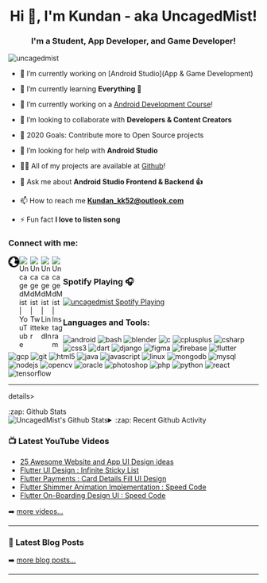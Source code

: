 <h1 align="center">Hi 👋, I'm Kundan - aka UncagedMist!</h1>
<h3 align="center">I'm a Student, App Developer, and Game Developer!</h3>

<p align="left"> <img src="https://komarev.com/ghpvc/?username=uncagedmist" alt="uncagedmist" /> </p>

- 🔭 I’m currently working on [Android Studio](App & Game Development)

- 🌱 I’m currently learning **Everything 🤣**

- 🔭 I’m currently working on a [Android Development Course][website]!

- 👯 I’m looking to collaborate with **Developers & Content Creators**

- 🥅 2020 Goals: Contribute more to Open Source projects

- 🤝 I’m looking for help with **Android Studio**

- 👨‍💻 All of my projects are available at [Github][website]!

- 💬 Ask me about **Android Studio Frontend & Backend 👍**

- 📫 How to reach me **Kundan_kk52@outlook.com**

- ⚡ Fun fact **I love to listen song**

### Connect with me:

[<img align="left" alt="UncagedMist" width="22px" src="https://raw.githubusercontent.com/iconic/open-iconic/master/svg/globe.svg" />][website]
[<img align="left" alt="UncagedMist | YouTube" width="22px" src="https://cdn.jsdelivr.net/npm/simple-icons@v3/icons/youtube.svg" />][youtube]
[<img align="left" alt="UncagedMist | Twitter" width="22px" src="https://cdn.jsdelivr.net/npm/simple-icons@v3/icons/twitter.svg" />][twitter]
[<img align="left" alt="UncagedMist | LinkedIn" width="22px" src="https://cdn.jsdelivr.net/npm/simple-icons@v3/icons/linkedin.svg" />][linkedin]
[<img align="left" alt="UncagedMist | Instagram" width="22px" src="https://cdn.jsdelivr.net/npm/simple-icons@v3/icons/instagram.svg" />][instagram]

<br />

### Spotify Playing 🎧
[<img src="https://novatorem.uncagedmist.vercel.app//api/spotify-playing" alt="uncagedmist Spotify Playing" width="350" />](https://open.spotify.com/user/66rgmhrmpj58wj66r26b30u3c)

### Languages and Tools:

<p align="left">
  <img src="https://devicons.github.io/devicon/devicon.git/icons/android/android-original-wordmark.svg" alt="android" width="40" height="40"/>
  <img src="https://www.vectorlogo.zone/logos/gnu_bash/gnu_bash-icon.svg" alt="bash" width="40" height="40"/> 
  <img src="https://download.blender.org/branding/community/blender_community_badge_white.svg" alt="blender" width="40" height="40"/> 
  <img src="https://devicons.github.io/devicon/devicon.git/icons/c/c-original.svg" alt="c" width="40" height="40"/> 
  <img src="https://devicons.github.io/devicon/devicon.git/icons/cplusplus/cplusplus-original.svg" alt="cplusplus" width="40" height="40"/> 
  <img src="https://devicons.github.io/devicon/devicon.git/icons/csharp/csharp-original.svg" alt="csharp" width="40" height="40"/> 
  <img src="https://devicons.github.io/devicon/devicon.git/icons/css3/css3-original-wordmark.svg" alt="css3" width="40" height="40"/> 
  <img src="https://www.vectorlogo.zone/logos/dartlang/dartlang-icon.svg" alt="dart" width="40" height="40"/> 
  <img src="https://devicons.github.io/devicon/devicon.git/icons/django/django-original.svg" alt="django" width="40" height="40"/> 
  <img src="https://www.vectorlogo.zone/logos/figma/figma-icon.svg" alt="figma" width="40" height="40"/> 
  <img src="https://www.vectorlogo.zone/logos/firebase/firebase-icon.svg" alt="firebase" width="40" height="40"/>
  <img src="https://www.vectorlogo.zone/logos/flutterio/flutterio-icon.svg" alt="flutter" width="40" height="40"/> 
  <img src="https://www.vectorlogo.zone/logos/google_cloud/google_cloud-icon.svg" alt="gcp" width="40" height="40"/> 
  <img src="https://www.vectorlogo.zone/logos/git-scm/git-scm-icon.svg" alt="git" width="40" height="40"/> 
  <img src="https://devicons.github.io/devicon/devicon.git/icons/html5/html5-original-wordmark.svg" alt="html5" width="40" height="40"/> 
  <img src="https://devicons.github.io/devicon/devicon.git/icons/java/java-original-wordmark.svg" alt="java" width="40" height="40"/>
  <img src="https://devicons.github.io/devicon/devicon.git/icons/javascript/javascript-original.svg" alt="javascript" width="40" height="40"/>
  <img src="https://devicons.github.io/devicon/devicon.git/icons/linux/linux-original.svg" alt="linux" width="40" height="40"/>
  <img src="https://devicons.github.io/devicon/devicon.git/icons/mongodb/mongodb-original-wordmark.svg" alt="mongodb" width="40" height="40"/>
  <img src="https://devicons.github.io/devicon/devicon.git/icons/mysql/mysql-original-wordmark.svg" alt="mysql" width="40" height="40"/> 
  <img src="https://devicons.github.io/devicon/devicon.git/icons/nodejs/nodejs-original-wordmark.svg" alt="nodejs" width="40" height="40"/> 
  <img src="https://www.vectorlogo.zone/logos/opencv/opencv-icon.svg" alt="opencv" width="40" height="40"/> 
  <img src="https://devicons.github.io/devicon/devicon.git/icons/oracle/oracle-original.svg" alt="oracle" width="40" height="40"/> 
  <img src="https://devicons.github.io/devicon/devicon.git/icons/photoshop/photoshop-plain.svg" alt="photoshop" width="40" height="40"/>
  <img src="https://devicons.github.io/devicon/devicon.git/icons/php/php-original.svg" alt="php" width="40" height="40"/> 
  <img src="https://devicons.github.io/devicon/devicon.git/icons/python/python-original.svg" alt="python" width="40" height="40"/> 
  <img src="https://devicons.github.io/devicon/devicon.git/icons/react/react-original-wordmark.svg" alt="react" width="40" height="40"/> 
  <img src="https://www.vectorlogo.zone/logos/tensorflow/tensorflow-icon.svg" alt="tensorflow" width="40" height="40"/>
  
  <br />

---

details>
  <summary>:zap: Github Stats</summary>
  <img align="left" alt="UncagedMist's Github Stats" src="https://github-readme-stats.uncagedmist.vercel.app//api?username=uncagedmist&show_icons=true&hide_border=true" />
</details>

<details>
  <summary>:zap: Recent Github Activity</summary>
<!--START_SECTION:activity-->
<!--END_SECTION:activity-->
</details>



### 📺 Latest YouTube Videos
<!-- YOUTUBE:START -->
- [25 Awesome Website and App UI Design ideas](https://www.youtube.com/watch?v=VUSMcUnQOkA)
- [Flutter UI Design : Infinite Sticky List](https://www.youtube.com/watch?v=RigmyeBfGGg)
- [Flutter Payments  : Card Details Fill UI Design](https://www.youtube.com/watch?v=-Go0Pgv1c-Q)
- [Flutter Shimmer Animation Implementation : Speed Code](https://www.youtube.com/watch?v=mYIkMkSeAsk)
- [Flutter On-Boarding Design UI : Speed Code](https://www.youtube.com/watch?v=RDsDsGBP7t4)
<!-- YOUTUBE:END -->
➡️ [more videos...](https://youtube.com/c/TeChByTeCaReByKK)

---

### 📕 Latest Blog Posts
<!-- BLOG-POST-LIST:START -->
<!-- BLOG-POST-LIST:END -->
➡️ [more blog posts...][twitter]

---

[website]: https://github.com/UncagedMist
[twitter]: https://twitter.com/UncagedMist
[youtube]: https://www.youtube.com/c/TeChByTeCaReByKK
[instagram]: https://instagram.com/uncagedmist
[linkedin]: https://linkedin.com/in/uncagedmist
[FlutterPlaylist]: https://www.youtube.com/playlist?list=PLBYLctkttE9mOgSEVVjIU0Np3UfcJmGRt
[ChatBotPlaylist]: https://www.youtube.com/playlist?list=PLBYLctkttE9krFN1BZOvwHQrnSAs1qc7g
[NotificationPlaylist]: https://www.youtube.com/playlist?list=PLBYLctkttE9ntjX6Nuoc3TrYrsdUGi-iw
[SQL-Playlist]: https://www.youtube.com/playlist?list=PLBYLctkttE9mnbX-ZsCPZJRXiPh4NYCSV
